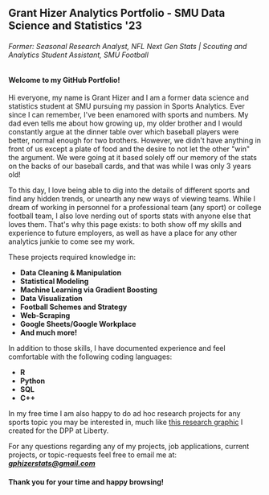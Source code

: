 ## Grant Hizer Analytics Portfolio - SMU Data Science and Statistics '23
###### *Former: Seasonal Research Analyst, NFL Next Gen Stats | Scouting and Analytics Student Assistant, SMU Football*

#### Welcome to my GitHub Portfolio! 

Hi everyone, my name is Grant Hizer and I am a former data science and statistics student at SMU pursuing my passion in Sports Analytics. Ever since I can remember, I've been enamored with sports and numbers. My dad even tells me about how growing up, my older brother and I would constantly argue at the dinner table over which baseball players were better, normal enough for two brothers. However, we didn't have anything in front of us except a plate of food and the desire to not let the other "win" the argument. We were going at it based solely off our memory of the stats on the backs of our baseball cards, and that was while I was only 3 years old!

To this day, I love being able to dig into the details of different sports and find any hidden trends, or unearth any new ways of viewing teams. While I dream of working in personnel for a professional team (any sport) or college football team, I also love nerding out of sports stats with anyone else that loves them. That's why this page exists: to both show off my skills and experience to future employers, as well as have a place for any other analytics junkie to come see my work.  

These projects required knowledge in:
- **Data Cleaning & Manipulation**
- **Statistical Modeling**
- **Machine Learning via Gradient Boosting**
- **Data Visualization**
- **Football Schemes and Strategy**
- **Web-Scraping**
- **Google Sheets/Google Workplace**
- **And much more!**

In addition to those skills, I have documented experience and feel comfortable with the following coding languages:
- **R**
- **Python**
- **SQL**
- **C++**

In my free time I am also happy to do ad hoc research projects for any sports topic you may be interested in, much like [this research graphic](https://twitter.com/CoachColtonKorn/status/1658569920395857935) I created for the DPP at Liberty.

For any questions regarding any of my projects, job applications, current projects, or topic-requests feel free to email me at:
  ***gphizerstats@gmail.com***


#### Thank you for your time and happy browsing!

<!---
GPHizerStats/GPHizerStats is a ✨ special ✨ repository because its `README.md` (this file) appears on your GitHub profile.
You can click the Preview link to take a look at your changes.
--->
